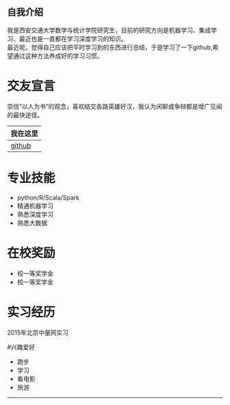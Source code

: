 自我介绍
--------
我是西安交通大学数学与统计学院研究生，目前的研究方向是机器学习、集成学习、最近也是一直都在学习深度学习的知识。  
最近呢，觉得自己应该把平时学习到的东西进行总结，于是学习了一下github,希望通过这种方法养成好的学习习惯。

# 交友宣言
崇信“以人为书”的观念，喜欢结交各路英雄好汉，我认为闲聊或争辩都是增广见闻的最快途径。  

|我在这里|
|-------|
|[github][githubWeb]


# 专业技能
* python/R/Scala/Spark
* 精通机器学习
* 熟悉深度学习
* 熟悉大数据

# 在校奖励
* 校一等奖学金
* 校一等奖学金

# 实习经历
2015年北京中量网实习

#兴趣爱好
* 跑步
* 学习
* 看电影
* 旅游

*******************
[githubWeb]:https://github.com/xiaolingzang
